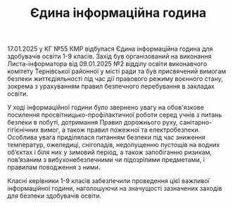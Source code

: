 ﻿---
title: Єдина інформаційна година
---

17.01.2025 у КГ №55 КМР відбулася Єдина інформаційна година для здобувачів освіти 1-9 класів. Захід був організований на виконання Листа-інформатора від 09.01.2025 №2 відділу освіти виконавчого комітету Тернівської районної у місті ради та був присвячений вимогам безпеки життєдіяльності під час дії правового режиму воєнного стану, зокрема з урахуванням правил безпечного перебування в закладах освіти.

У ході інформаційної години було звернено увагу на обов'язкове посилення просвітницько-профілактичної роботи серед учнів з питань безпеки в побуті, дотримання Правил дорожнього руху, санітарно-гігієнічних вимог, а також правил пожежної та електробезпеки. Особлива увага приділялася питанням безпеки під час зниження температур, ожеледиці, снігопадів, недопущенню пустощів на водних об’єктах і біля них у зимовий період, а також запобіганню ризикам, пов’язаним з вибухонебезпечними чи підозрілими предметами, і правилам поводження з ними.

Класні керівники 1-9 класів забезпечили проведення цієї важливої інформаційної години, наголошуючи на значущості зазначених заходів для безпеки здобувачів освіти.

<slideshow />
